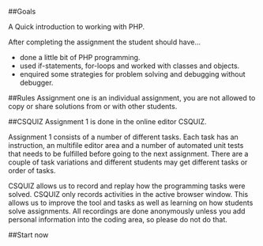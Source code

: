##Goals

A Quick introduction to working with PHP.

After completing the assignment the student should have...

 * done a little bit of PHP programming.
 * used if-statements, for-loops and worked with classes and objects.
 * enquired some strategies for problem solving and debugging without debugger.

##Rules
Assignment one is an individual assignment, you are not allowed to copy or share solutions from or with other students.
 
##CSQUIZ
Assignment 1 is done in the online editor CSQUIZ.

Assignment 1 consists of a number of different tasks. Each task has an instruction, an multifile editor area and a number of automated unit tests that needs to be fulfilled before going to the next assignment. There are a couple of task variations and different students may get different tasks or order of tasks.

CSQUIZ allows us to record and replay how the programming tasks were solved. CSQUIZ only records activities in the active browser window. This allows us to improve the tool and tasks as well as learning on how students solve assignments. All recordings are done anonymously unless you add personal information into the coding area, so please do not do that.

##Start now

